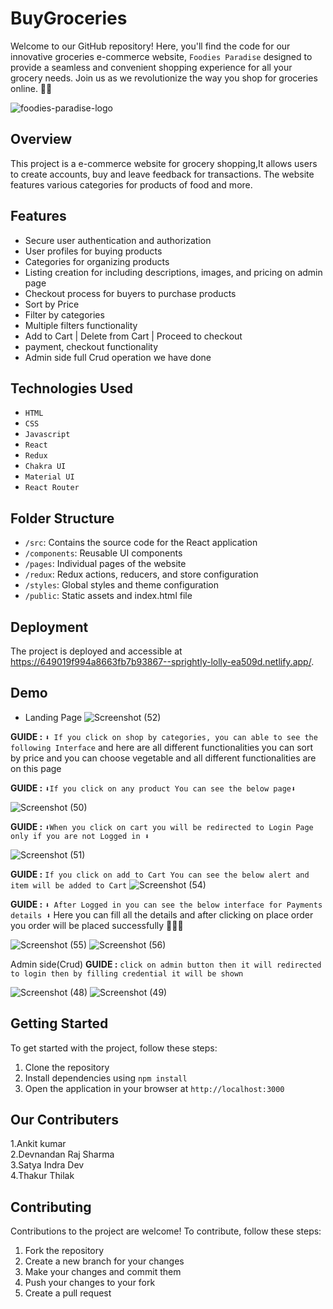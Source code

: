 # BuyGroceries
Welcome to our GitHub repository! Here, you'll find the code for our innovative groceries e-commerce website, `Foodies Paradise` designed to provide a seamless and convenient shopping experience for all your grocery needs. Join us as we revolutionize the way you shop for groceries online. 🚀🎯

![foodies-paradise-logo](https://github.com/ThilakSamplegithub/gorgeous-flight-7504/assets/112754841/97b1c45f-b9e1-4862-9763-8a1d7c168b33)


## Overview

This project is a  e-commerce website for grocery shopping,It allows users to create accounts, buy and leave feedback for transactions. The website features various categories for products of food and more.

## Features

- Secure user authentication and authorization
- User profiles for buying products
- Categories for organizing products
- Listing creation for including descriptions, images, and pricing on admin page
- Checkout process for buyers to purchase products
- Sort by Price
- Filter by categories
- Multiple filters functionality
- Add to Cart | Delete from Cart | Proceed to checkout
- payment, checkout functionality
- Admin side full Crud operation we have done

## Technologies Used

- `HTML`
- `CSS`
- `Javascript`
- `React`
- `Redux`
- `Chakra UI`
- `Material UI`
- `React Router`

## Folder Structure
- `/src`: Contains the source code for the React application
- `/components`: Reusable UI components
- `/pages`: Individual pages of the website
- `/redux`: Redux actions, reducers, and store configuration
- `/styles`: Global styles and theme configuration
- `/public`: Static assets and index.html file

## Deployment
The project is deployed and accessible at https://649019f994a8663fb7b93867--sprightly-lolly-ea509d.netlify.app/.
## Demo 
- Landing Page
![Screenshot (52)](https://github.com/ThilakSamplegithub/gorgeous-flight-7504/assets/112754841/93505113-ba5a-4d6a-a801-8ed0f0dae6db)

**GUIDE :** `⬇️ If you click on shop by categories, you can able to see the following Interface` and here are all different functionalities you can sort by price and you can choose vegetable and all different functionalities are on this page

**GUIDE :** `⬇️If you click on any product You can see the below page⬇️`

![Screenshot (50)](https://github.com/ThilakSamplegithub/gorgeous-flight-7504/assets/112754841/33f436de-69dc-46da-9c6e-4a9e5fc16690)



**GUIDE :** `⬇️When you click on cart you will be redirected to Login Page only if you are not Logged in ⬇️` 

![Screenshot (51)](https://github.com/ThilakSamplegithub/gorgeous-flight-7504/assets/112754841/905fad95-dc81-41cb-8486-d53f730dda6b)



**GUIDE :** `If you click on add to Cart You can see the below alert and item will be added to Cart`
![Screenshot (54)](https://github.com/ThilakSamplegithub/gorgeous-flight-7504/assets/112754841/c49ccf6b-528a-4d05-814b-19e36e9baaf3)








**GUIDE :** `⬇️ After Logged in you can see the below interface for Payments details ⬇️` Here you can fill all the details and  after clicking on place order you order will be placed successfully 🥳🥳🥳


![Screenshot (55)](https://github.com/ThilakSamplegithub/gorgeous-flight-7504/assets/112754841/47d13094-a240-4dcf-b5ce-3e8c8d89f713)
![Screenshot (56)](https://github.com/ThilakSamplegithub/gorgeous-flight-7504/assets/112754841/93182a42-48a0-4a24-a3d5-d5d75b5548ca)

Admin side(Crud)
**GUIDE :** `click on admin button then it will redirected to login then by filling credential it will be shown `

![Screenshot (48)](https://github.com/ThilakSamplegithub/gorgeous-flight-7504/assets/112754841/51ca6836-bbe9-4549-8125-41d42017a9a7)
![Screenshot (49)](https://github.com/ThilakSamplegithub/gorgeous-flight-7504/assets/112754841/4ea51b4a-5553-4e4f-a7f0-779894b696c8)





## Getting Started

To get started with the project, follow these steps:

1. Clone the repository
2. Install dependencies using `npm install`
3. Open the application in your browser at `http://localhost:3000`

## Our Contributers


1.Ankit kumar </br>
2.Devnandan Raj Sharma </br>
3.Satya Indra Dev </br>
4.Thakur Thilak </br>


## Contributing

Contributions to the project are welcome! To contribute, follow these steps:

1. Fork the repository
2. Create a new branch for your changes
3. Make your changes and commit them
4. Push your changes to your fork
5. Create a pull request




